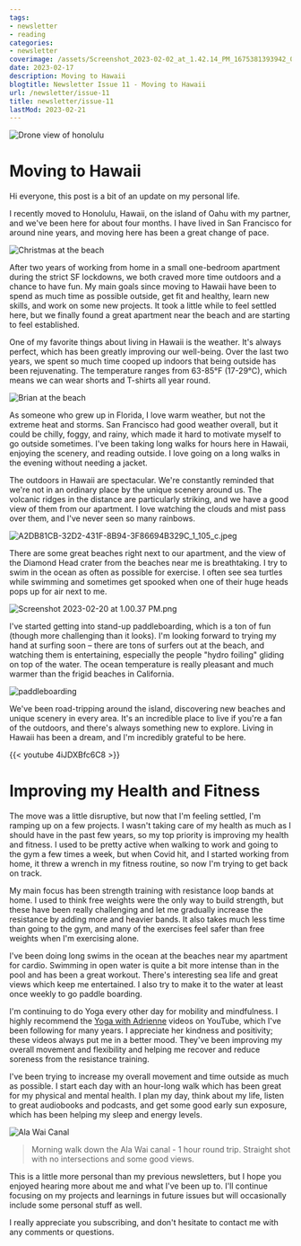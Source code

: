 ```yaml
---
tags:
- newsletter
- reading
categories:
- newsletter
coverimage: /assets/Screenshot_2023-02-02_at_1.42.14_PM_1675381393942_0.png
date: 2023-02-17
description: Moving to Hawaii
blogtitle: Newsletter Issue 11 - Moving to Hawaii
url: /newsletter/issue-11
title: newsletter/issue-11
lastMod: 2023-02-21
---
```

![Drone view of honolulu](/assets/honolulu_1676694313546_0.jpg)

# Moving to Hawaii

Hi everyone, this post is a bit of an update on my personal life.

I recently moved to Honolulu, Hawaii, on the island of Oahu with my partner, and we've been here for about four months. I have lived in San Francisco for around nine years, and moving here has been a great change of pace.

![Christmas at the beach](/assets/EB84C71D-598E-46F0-8A16-41D4CC705870_1_201_a_1676695287535_0.jpeg)

After two years of working from home in a small one-bedroom apartment during the strict SF lockdowns, we both craved more time outdoors and a chance to have fun. My main goals since moving to Hawaii have been to spend as much time as possible outside, get fit and healthy, learn new skills, and work on some new projects. It took a little while to feel settled here, but we finally found a great apartment near the beach and are starting to feel established.

One of my favorite things about living in Hawaii is the weather. It's always perfect, which has been greatly improving our well-being. Over the last two years, we spent so much time cooped up indoors that being outside has been rejuvenating. The temperature ranges from 63-85°F (17-29°C), which means we can wear shorts and T-shirts all year round.

![Brian at the beach](/assets/IMG_7983_(1)_1676695639133_0.jpeg)

As someone who grew up in Florida, I love warm weather, but not the extreme heat and storms. San Francisco had good weather overall, but it could be chilly, foggy, and rainy, which made it hard to motivate myself to go outside sometimes. I've been taking long walks for hours here in Hawaii, enjoying the scenery, and reading outside. I love going on a long walks in the evening without needing a jacket.

The outdoors in Hawaii are spectacular. We're constantly reminded that we're not in an ordinary place by the unique scenery around us. The volcanic ridges in the distance are particularly striking, and we have a good view of them from our apartment. I love watching the clouds and mist pass over them, and I've never seen so many rainbows.

![A2DB81CB-32D2-431F-8B94-3F86694B329C_1_105_c.jpeg](/assets/A2DB81CB-32D2-431F-8B94-3F86694B329C_1_105_c_1676932322748_0.jpeg)

There are some great beaches right next to our apartment, and the view of the Diamond Head crater from the beaches near me is breathtaking. I try to swim in the ocean as often as possible for exercise. I often see sea turtles while swimming and sometimes get spooked when one of their huge heads pops up for air next to me.

![Screenshot 2023-02-20 at 1.00.37 PM.png](/assets/Screenshot_2023-02-20_at_1.00.37_PM_1676934104689_0.png)

I've started getting into stand-up paddleboarding, which is a ton of fun (though more challenging than it looks). I'm looking forward to trying my hand at surfing soon – there are tons of surfers out at the beach, and watching them is entertaining, especially the people "hydro foiling" gliding on top of the water. The ocean temperature is really pleasant and much warmer than the frigid beaches in California.

![paddleboarding](/assets/IMG_5326_1676932910632_0.jpg)

We've been road-tripping around the island, discovering new beaches and unique scenery in every area. It's an incredible place to live if you're a fan of the outdoors, and there's always something new to explore. Living in Hawaii has been a dream, and I'm incredibly grateful to be here.

{{< youtube 4iJDXBfc6C8 >}}

# Improving my Health and Fitness

The move was a little disruptive, but now that I'm feeling settled, I'm ramping up on a few projects. I wasn't taking care of my health as much as I should have in the past few years, so my top priority is improving my health and fitness. I used to be pretty active when walking to work and going to the gym a few times a week, but when Covid hit, and I started working from home, it threw a wrench in my fitness routine, so now I'm trying to get back on track.

My main focus has been strength training with resistance loop bands at home. I used to think free weights were the only way to build strength, but these have been really challenging and let me gradually increase the resistance by adding more and heavier bands. It also takes much less time than going to the gym, and many of the exercises feel safer than free weights when I'm exercising alone.

I've been doing long swims in the ocean at the beaches near my apartment for cardio. Swimming in open water is quite a bit more intense than in the pool and has been a great workout. There's interesting sea life and great views which keep me entertained. I also try to make it to the water at least once weekly to go paddle boarding.

I'm continuing to do Yoga every other day for mobility and mindfulness. I highly recommend the [Yoga with Adrienne](https://www.youtube.com/@yogawithadriene) videos on YouTube, which I've been following for many years. I appreciate her kindness and positivity; these videos always put me in a better mood. They've been improving my overall movement and flexibility and helping me recover and reduce soreness from the resistance training.

I've been trying to increase my overall movement and time outside as much as possible. I start each day with an hour-long walk which has been great for my physical and mental health. I plan my day, think about my life, listen to great audiobooks and podcasts, and get some good early sun exposure, which has been helping my sleep and energy levels.

![Ala Wai Canal](/assets/B6BB3671-6A00-4196-B32D-1C6D8A45D9FB_1_105_c_1676957239107_0.jpeg)

> Morning walk down the Ala Wai canal - 1 hour round trip. Straight shot with no intersections and some good views.

This is a little more personal than my previous newsletters, but I hope you enjoyed hearing more about me and what I've been up to. I'll continue focusing on my projects and learnings in future issues but will occasionally include some personal stuff as well.

I really appreciate you subscribing, and don't hesitate to contact me with any comments or questions.
